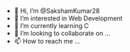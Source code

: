 - 👋 Hi, I’m @SakshamKumar28
- 👀 I’m interested in Web Development
- 🌱 I’m currently learning C
- 💞️ I’m looking to collaborate on ...
- 📫 How to reach me ...

<!---
SakshamKumar28/SakshamKumar28 is a ✨ special ✨ repository because its `README.md` (this file) appears on your GitHub profile.
You can click the Preview link to take a look at your changes.
--->
